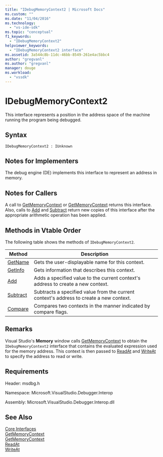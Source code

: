 ```yaml
---
title: "IDebugMemoryContext2 | Microsoft Docs"
ms.custom: ""
ms.date: "11/04/2016"
ms.technology: 
  - "vs-ide-sdk"
ms.topic: "conceptual"
f1_keywords: 
  - "IDebugMemoryContext2"
helpviewer_keywords: 
  - "IDebugMemoryContext2 interface"
ms.assetid: 3a544c8b-11dc-46bb-8549-261e4ac5bbc4
author: "gregvanl"
ms.author: "gregvanl"
manager: douge
ms.workload: 
  - "vssdk"
---
```

# IDebugMemoryContext2
This interface represents a position in the address space of the machine running the program being debugged.  
  
## Syntax  
  
```  
IDebugMemoryContext2 : IUnknown  
```  
  
## Notes for Implementers  
 The debug engine (DE) implements this interface to represent an address in memory.  
  
## Notes for Callers  
 A call to [GetMemoryContext](../../../extensibility/debugger/reference/idebugproperty2-getmemorycontext.md) or [GetMemoryContext](../../../extensibility/debugger/reference/idebugreference2-getmemorycontext.md) returns this interface. Also, calls to [Add](../../../extensibility/debugger/reference/idebugmemorycontext2-add.md) and [Subtract](../../../extensibility/debugger/reference/idebugmemorycontext2-subtract.md) return new copies of this interface after the appropriate arithmetic operation has been applied.  
  
## Methods in Vtable Order  
 The following table shows the methods of `IDebugMemoryContext2`.  
  
|Method|Description|  
|------------|-----------------|  
|[GetName](../../../extensibility/debugger/reference/idebugmemorycontext2-getname.md)|Gets the user-displayable name for this context.|  
|[GetInfo](../../../extensibility/debugger/reference/idebugmemorycontext2-getinfo.md)|Gets information that describes this context.|  
|[Add](../../../extensibility/debugger/reference/idebugmemorycontext2-add.md)|Adds a specified value to the current context's address to create a new context.|  
|[Subtract](../../../extensibility/debugger/reference/idebugmemorycontext2-subtract.md)|Subtracts a specified value from the current context's address to create a new context.|  
|[Compare](../../../extensibility/debugger/reference/idebugmemorycontext2-compare.md)|Compares two contexts in the manner indicated by compare flags.|  
  
## Remarks  
 Visual Studio's **Memory** window calls [GetMemoryContext](../../../extensibility/debugger/reference/idebugproperty2-getmemorycontext.md) to obtain the `IDebugMemoryContext2` interface that contains the evaluated expression used for the memory address. This context is then passed to [ReadAt](../../../extensibility/debugger/reference/idebugmemorybytes2-readat.md) and [WriteAt](../../../extensibility/debugger/reference/idebugmemorybytes2-writeat.md) to specify the address to read or write.  
  
## Requirements  
 Header: msdbg.h  
  
 Namespace: Microsoft.VisualStudio.Debugger.Interop  
  
 Assembly: Microsoft.VisualStudio.Debugger.Interop.dll  
  
## See Also  
 [Core Interfaces](../../../extensibility/debugger/reference/core-interfaces.md)   
 [GetMemoryContext](../../../extensibility/debugger/reference/idebugproperty2-getmemorycontext.md)   
 [GetMemoryContext](../../../extensibility/debugger/reference/idebugreference2-getmemorycontext.md)   
 [ReadAt](../../../extensibility/debugger/reference/idebugmemorybytes2-readat.md)   
 [WriteAt](../../../extensibility/debugger/reference/idebugmemorybytes2-writeat.md)